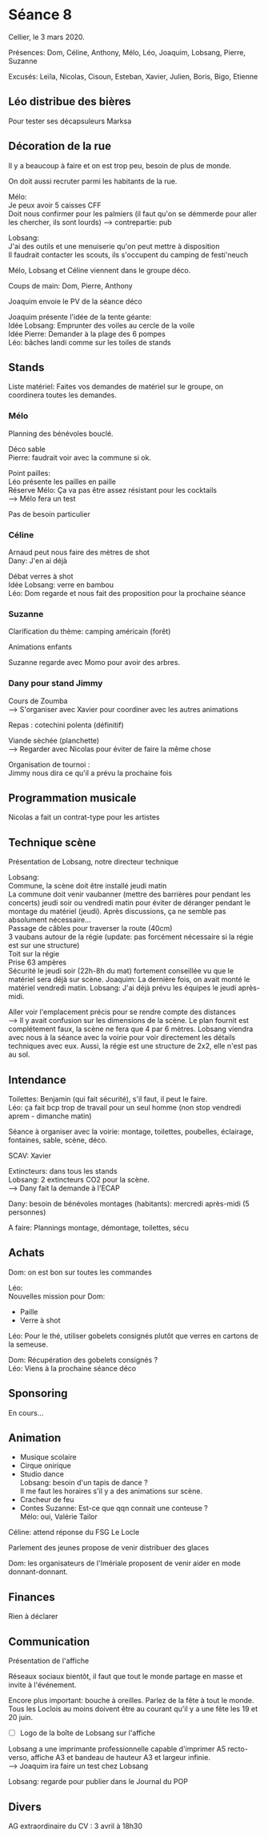 # Séance 8

Cellier, le 3 mars 2020.

Présences: Dom, Céline, Anthony, Mélo, Léo, Joaquim, Lobsang, Pierre, Suzanne

Excusés: Leïla, Nicolas, Cisoun, Esteban, Xavier, Julien, Boris, Bigo, Etienne

## Léo distribue des bières

Pour tester ses décapsuleurs Marksa

## Décoration de la rue

Il y a beaucoup à faire et on est trop peu, besoin de plus de monde.

On doit aussi recruter parmi les habitants de la rue.

Mélo:  
Je peux avoir 5 caisses CFF  
Doit nous confirmer pour les palmiers (il faut qu'on se démmerde pour aller les chercher, ils sont lourds) --> contrepartie: pub

Lobsang:  
J'ai des outils et une menuiserie qu'on peut mettre à disposition  
Il faudrait contacter les scouts, ils s'occupent du camping de festi'neuch

Mélo, Lobsang et Céline viennent dans le groupe déco.

Coups de main: Dom, Pierre, Anthony

Joaquim envoie le PV de la séance déco

Joaquim présente l'idée de la tente géante:  
Idée Lobsang: Emprunter des voiles au cercle de la voile  
Idée Pierre: Demander à la plage des 6 pompes  
Léo: bâches landi comme sur les toiles de stands

## Stands

Liste matériel: Faites vos demandes de matériel sur le groupe, on coordinera toutes les demandes.

### Mélo

Planning des bénévoles bouclé.

Déco sable  
Pierre: faudrait voir avec la commune si ok.  

Point pailles:  
Léo présente les pailles en paille  
Réserve Mélo: Ça va pas être assez résistant pour les cocktails  
--> Mélo fera un test

Pas de besoin particulier

### Céline

Arnaud peut nous faire des mètres de shot  
Dany: J'en ai déjà

Débat verres à shot  
Idée Lobsang: verre en bambou  
Léo: Dom regarde et nous fait des proposition pour la prochaine séance

### Suzanne

Clarification du thème: camping américain (forêt)

Animations enfants

Suzanne regarde avec Momo pour avoir des arbres.

### Dany pour stand Jimmy

Cours de Zoumba  
--> S'organiser avec Xavier pour coordiner avec les autres animations

Repas : cotechini polenta (définitif)

Viande sèchée (planchette)  
--> Regarder avec Nicolas pour éviter de faire la même chose

Organisation de tournoi :  
Jimmy nous dira ce qu'il a prévu la prochaine fois  

## Programmation musicale

Nicolas a fait un contrat-type pour les artistes

## Technique scène

Présentation de Lobsang, notre directeur technique

Lobsang:  
Commune, la scène doit être installé jeudi matin  
La commune doit venir vaubanner (mettre des barrières pour pendant les concerts) jeudi soir ou vendredi matin pour éviter de déranger pendant le montage du matériel (jeudi). Après discussions, ça ne semble pas absolument nécessaire...  
Passage de câbles pour traverser la route (40cm)  
3 vaubans autour de la régie (update: pas forcément nécessaire si la régie est sur une structure)  
Toit sur la régie  
Prise 63 ampères  
Sécurité le jeudi soir (22h-8h du mat) fortement conseillée vu que le matériel sera déjà sur scène. Joaquim: La dernière fois, on avait monté le matériel vendredi matin. Lobsang: J'ai déjà prévu les équipes le jeudi après-midi.  

Aller voir l'emplacement précis pour se rendre compte des distances  
--> Il y avait confusion sur les dimensions de la scène. Le plan fournit est complétement faux, la scène ne fera que 4 par 6 mètres. Lobsang viendra avec nous à la séance avec la voirie pour voir directement les détails techniques avec eux. Aussi, la régie est une structure de 2x2, elle n'est pas au sol.

## Intendance

Toilettes: Benjamin (qui fait sécurité), s'il faut, il peut le faire.  
Léo: ça fait bcp trop de travail pour un seul homme (non stop vendredi aprem - dimanche matin)

Séance à organiser avec la voirie: montage, toilettes, poubelles, éclairage, fontaines, sable, scène, déco.

SCAV: Xavier

Extincteurs: dans tous les stands  
Lobsang: 2 extincteurs CO2 pour la scène.  
--> Dany fait la demande à l'ECAP

Dany: besoin de bénévoles montages (habitants): mercredi après-midi (5 personnes)

A faire: Plannings montage, démontage, toilettes, sécu

## Achats

Dom: on est bon sur toutes les commandes

Léo:  
Nouvelles mission pour Dom:
* Paille
* Verre à shot

Léo: Pour le thé, utiliser gobelets consignés plutôt que verres en cartons de la semeuse.

Dom: Récupération des gobelets consignés ?  
Léo: Viens à la prochaine séance déco

## Sponsoring

En cours...

## Animation

* Musique scolaire
* Cirque onirique
* Studio dance  
Lobsang: besoin d'un tapis de dance ?  
Il me faut les horaires s'il y a des animations sur scène.
* Cracheur de feu
* Contes
Suzanne: Est-ce que qqn connait une conteuse ?  
Mélo: oui, Valérie Tailor  

Céline: attend réponse du FSG Le Locle

Parlement des jeunes propose de venir distribuer des glaces

Dom: les organisateurs de l'Imériale proposent de venir aider en mode donnant-donnant.

## Finances

Rien à déclarer

## Communication

Présentation de l'affiche

Réseaux sociaux bientôt, il faut que tout le monde partage en masse et invite à l'événement.

Encore plus important: bouche à oreilles. Parlez de la fête à tout le monde. Tous les Loclois au moins doivent être au courant qu'il y a une fête les 19 et 20 juin.

- [ ] Logo de la boîte de Lobsang sur l'affiche

Lobsang a une imprimante professionnelle capable d'imprimer A5 recto-verso, affiche A3 et bandeau de hauteur A3 et largeur infinie.  
--> Joaquim ira faire un test chez Lobsang 

Lobsang: regarde pour publier dans le Journal du POP

## Divers

AG extraordinaire du CV : 3 avril à 18h30  

